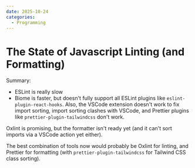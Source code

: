 ```yaml
---
date: 2025-10-24
categories:
  - Programming
---
```


# The State of Javascript Linting (and Formatting)

Summary:
- ESLint is really slow
- Biome is faster, but doesn't fully support all ESLint plugins like `eslint-plugin-react-hooks`. Also, the VSCode extension doesn't work to fix import sorting, import sorting clashes with VSCode, and Prettier plugins like `prettier-plugin-tailwindcss` don't work.

<!-- more -->

Oxlint is promising, but the formatter isn't ready yet (and it can't sort imports via a VSCode action yet either).

The best combination of tools now would probably be Oxlint for linting, and Prettier for formatting (with `prettier-plugin-tailwindcss` for Tailwind CSS class sorting).
